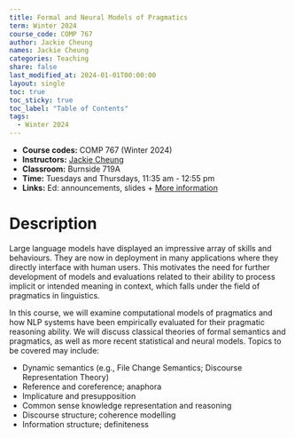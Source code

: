 ```yaml
---
title: Formal and Neural Models of Pragmatics 
term: Winter 2024
course_code: COMP 767
author: Jackie Cheung
names: Jackie Cheung
categories: Teaching
share: false
last_modified_at: 2024-01-01T00:00:00
layout: single
toc: true
toc_sticky: true
toc_label: "Table of Contents"
tags:
  - Winter 2024
---
```


* **Course codes:** COMP 767 (Winter 2024)
* **Instructors:** [Jackie Cheung](https://www.cs.mcgill.ca/~jcheung/index.html)
* **Classroom:** Burnside 719A
* **Time:** Tuesdays and Thursdays, 11:35 am - 12:55 pm
* **Links:** Ed: announcements, slides + [More information](https://www.cs.mcgill.ca/~jcheung/teaching/winter-2024/comp767/index.html)

# Description

Large language models have displayed an impressive array of skills and behaviours. They are now in deployment in many applications where they directly interface with human users. This motivates the need for further development of models and evaluations related to their ability to process implicit or intended meaning in context, which falls under the field of pragmatics in linguistics.

In this course, we will examine computational models of pragmatics and how NLP systems have been empirically evaluated for their pragmatic reasoning ability. We will discuss classical theories of formal semantics and pragmatics, as well as more recent statistical and neural models. Topics to be covered may include:
- Dynamic semantics (e.g., File Change Semantics; Discourse Representation Theory)
- Reference and coreference; anaphora
- Implicature and presupposition
- Common sense knowledge representation and reasoning
- Discourse structure; coherence modelling
- Information structure; definiteness
